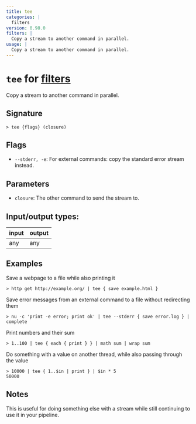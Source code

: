 ```yaml
---
title: tee
categories: |
  filters
version: 0.98.0
filters: |
  Copy a stream to another command in parallel.
usage: |
  Copy a stream to another command in parallel.
---
```

<!-- This file is automatically generated. Please edit the command in https://github.com/nushell/nushell instead. -->

# `tee` for [filters](/commands/categories/filters.md)

<div class='command-title'>Copy a stream to another command in parallel.</div>

## Signature

```> tee {flags} (closure)```

## Flags

 -  `--stderr, -e`: For external commands: copy the standard error stream instead.

## Parameters

 -  `closure`: The other command to send the stream to.


## Input/output types:

| input | output |
| ----- | ------ |
| any   | any    |

## Examples

Save a webpage to a file while also printing it
```nu
> http get http://example.org/ | tee { save example.html }

```

Save error messages from an external command to a file without redirecting them
```nu
> nu -c 'print -e error; print ok' | tee --stderr { save error.log } | complete

```

Print numbers and their sum
```nu
> 1..100 | tee { each { print } } | math sum | wrap sum

```

Do something with a value on another thread, while also passing through the value
```nu
> 10000 | tee { 1..$in | print } | $in * 5
50000
```

## Notes
This is useful for doing something else with a stream while still continuing to
use it in your pipeline.